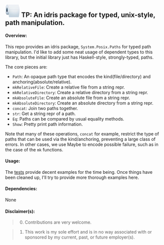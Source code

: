 ![](./misc/tp_logo.jpg) TP: An idris package for typed, unix-style, path manipulation. 
----

#### Overview:

This repo provides an idris package, `System.Posix.Paths` for typed
path manipulation. I'd like to add some neat usage of dependent types to
this library, but the initial library just has Haskell-style,
strongly-typed, paths. 

The core pieces are:

- `Path`: An opaque path type that encodes the kind(file/directory) 
  and anchoring(absolute/relative). 
- `mkRelativeFile`: Create a relative file from a string repr.
- `mkRelativeDirectory`: Create a relative directory from a string repr.
- `mkAbsoluteFile`: Create an absolute file from a string repr.
- `mkAbsoluteDirectory`: Create an absolute directory from a string repr.
- `concat`: Join two paths together.
- `str`: Get a string repr of a path.
- `Eq`: Paths can be compared by usual equality methods.
- `Show`: Pretty print path information.

Note that many of these operations, `concat` for example, restrict the type
of paths that can be used via the kind/anchoring, preventing a large class of
errors. In other cases, we use Maybe to encode possible failure, such as in
the case of the `mk` functions.

#### Usage:

The [tests](src/Test/System/Posix/Paths.idr) provide decent examples for the time being.
Once things have been cleaned up, I'll try to provide more thorough examples here.

#### Dependencies:

None

#### Disclaimer(s):
> 0) Contributions are very welcome.

> 1) This work is my sole effort and is in no way associated with or sponsored by
my current, past, or future employer(s).
